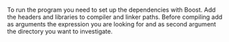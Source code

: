 To run the program you need to set up the dependencies with Boost. Add the headers and libraries to compiler and linker paths. Before compiling add as arguments the expression you are looking for and as second argument the directory you want to investigate.
